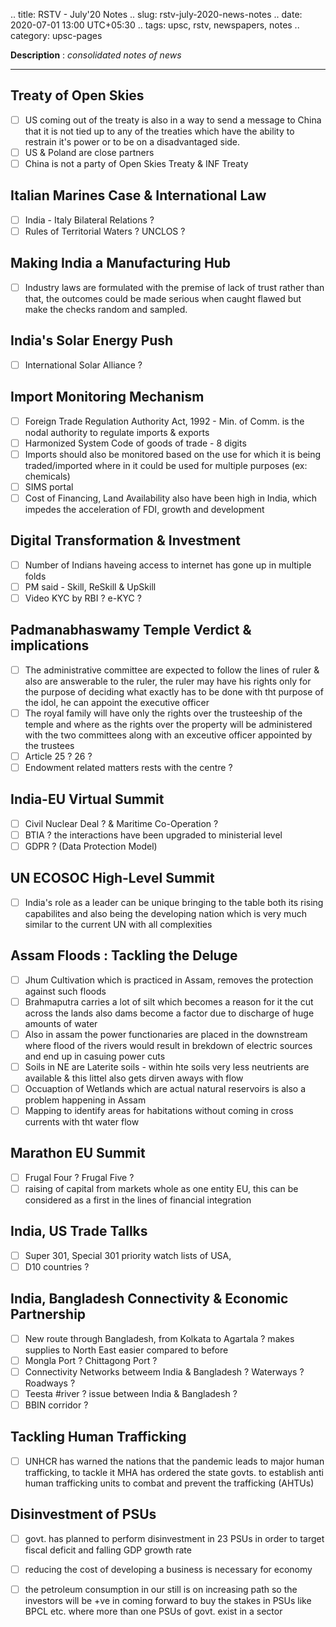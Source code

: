 .. title: RSTV - July'20  Notes
.. slug: rstv-july-2020-news-notes
.. date: 2020-07-01 13:00 UTC+05:30
.. tags: upsc, rstv, newspapers, notes
.. category: upsc-pages

**Description** : *consolidated notes of news*
<!-- TEASER_END -->

***

## Treaty of Open Skies
- [ ] US coming out of the treaty is also in a way to send a message to China that it is not tied up to any of the treaties which have the ability to restrain it's power or to be on a disadvantaged side.
- [ ] US & Poland are close partners
- [ ] China is not a party of Open Skies Treaty & INF Treaty

## Italian Marines Case & International Law
- [ ] India - Italy Bilateral Relations ?
- [ ] Rules of Territorial Waters ? UNCLOS ?

## Making India a Manufacturing Hub
- [ ] Industry laws are formulated with the premise of lack of trust rather than that, the outcomes could be made serious when caught flawed but make the checks random and sampled.

## India's Solar Energy Push 
- [ ] International Solar Alliance ?

## Import Monitoring Mechanism
- [ ] Foreign Trade Regulation Authority Act, 1992 - Min. of Comm. is the nodal authority to regulate imports & exports
- [ ] Harmonized System Code of goods of trade - 8 digits
- [ ] Imports should also be monitored based on the use for which it is being traded/imported where in it could be used for multiple purposes (ex: chemicals)
- [ ] SIMS portal 
- [ ] Cost of Financing, Land Availability also have been high in India, which impedes the acceleration of FDI, growth and development

## Digital Transformation & Investment
- [ ] Number of Indians haveing access to internet has gone up in multiple folds
- [ ] PM said - Skill, ReSkill & UpSkill
- [ ] Video KYC by RBI ? e-KYC ?

## Padmanabhaswamy Temple Verdict & implications
- [ ] The administrative committee are expected to follow the lines of ruler & also are answerable to the ruler, the ruler may have his rights only for the purpose of deciding what exactly has to be done with tht purpose of the idol, he can appoint the executive officer
- [ ] The royal family will have only the rights over the trusteeship of the temple and where as the rights over the property will be administered with the two committees along with an exceutive officer appointed by the trustees
- [ ] Article 25 ? 26 ?
- [ ] Endowment related matters rests with the centre ? 

## India-EU Virtual Summit
- [ ] Civil Nuclear Deal ? & Maritime Co-Operation ?
- [ ] BTIA ? the interactions have been upgraded to ministerial level
- [ ] GDPR ? (Data Protection Model)

## UN ECOSOC High-Level Summit
- [ ] India's role as a leader can be unique bringing to the table both its rising capabilites and also being the developing nation which is very much similar to the current UN with all complexities

## Assam Floods : Tackling the Deluge
- [ ] Jhum Cultivation which is practiced in Assam, removes the protection against such floods 
- [ ] Brahmaputra carries a lot of silt which becomes a reason for it the cut across the lands also dams become a factor due to discharge of huge amounts of water 
- [ ] Also in assam the power functionaries are placed in the downstream where flood of the rivers would result in brekdown of electric sources and end up in casuing power cuts 
- [ ] Soils in NE are Laterite soils - within hte soils very less neutrients are available & this littel also gets dirven aways with flow
- [ ] Occuaption of Wetlands which are actual natural reservoirs is also a problem happening in Assam
- [ ] Mapping to identify areas for habitations without coming in cross currents with tht water flow

## Marathon EU Summit
- [ ] Frugal Four ? Frugal Five ? 
- [ ] raising of capital from markets whole as one entity EU, this can be considered as a first in the lines of financial integration

## India, US Trade Tallks 
- [ ] Super 301, Special 301 priority watch lists of USA, 
- [ ] D10 countries ?

## India, Bangladesh Connectivity & Economic Partnership
- [ ] New route through Bangladesh, from Kolkata to Agartala ? makes supplies to North East easier compared to before 
- [ ] Mongla Port ? Chittagong Port ? 
- [ ] Connectivity Networks betweem India & Bangladesh ? Waterways ? Roadways ? 
- [ ] Teesta #river ? issue between India & Bangladesh ?
- [ ] BBIN corridor ? 

## Tackling Human Trafficking 
- [ ] UNHCR has warned the nations that the pandemic leads to major human trafficking, to tackle it MHA has ordered the state govts. to establish anti human trafficking units to combat and prevent the trafficking (AHTUs)

## Disinvestment of PSUs
- [ ] govt. has planned to perform disinvestment in 23 PSUs in order to target fiscal deficit and falling GDP growth rate
- [ ] reducing the cost of developing a business is necessary for economy
- [ ] the petroleum consumption in our still is on increasing path so the investors will be +ve in coming forward to buy the stakes in PSUs like BPCL etc. where more than one PSUs of govt. exist in a sector

